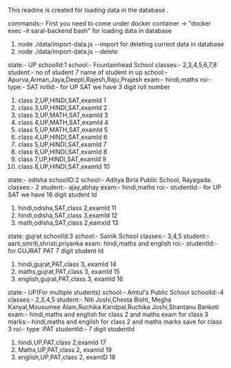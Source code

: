 This readme is created for loading data in the database .

commands:- 
First you need to come under docker container
-> "docker exec -it saral-backend bash"
for loading data in database
1. node ./data/import-data.js --import
for deleting current data in database
2.  node ./data/import-data.js --delete

state:- UP
schoolId:1
school:- Fountainhead School
classes:- 2,3,4,5,6,7,8
student:- no of student 7 
name of student in up school:- Apurva,Arman,Jaya,Deepti,Rajesh,Raju,Prajesh
exam:- hindi,maths
roi:-
type:- SAT
rollId:-  for UP SAT we have 3 digit roll number
1. class 2,UP,HINDI,SAT,examId 1
2. class 3,UP,HINDI,SAT,examId 2
3. class 3,UP,MATH,SAT,examId 3
4. class 4,UP,MATH,SAT,examId 4
5. class 5,UP,MATH,SAT,examId 5
6. class 4,UP,HINDI,SAT,examId 6
7. class 5,UP,HINDI,SAT,examId 7
8. class 6,UP,HINDI,SAT,examId 8
9. class 7,UP,HINDI,SAT,examId 9 
10. class 8,UP,HINDI,SAT,examId 10


state:- odisha
schoolID:2
school:- Aditya Birla Public School, Rayagada.
classes:- 2
student:- ajay,abhay
exam:- hindi,maths
roi:- 
studentId:-  for UP SAT we have 16 digit student Id
1. hindi,odisha,SAT,class 2,examId 11
2. hindi,odisha,SAT,class 3,examId 12
2. math,odisha,SAT,class 2,eamxId 13

state: gujrat
schoolId:3
school:- Sainik School
classes:- 3,4,5
student:- aarti,smriti,shristi,priyanka
exam: hindi,maths and english
roi:-
studentId:- for GUJRAT PAT 7 digit student Id
1. hindi,gujrat,PAT,class 3, examId 14
2. maths,gujrat,PAT,class 3, examId 15
3. english,gujrat,PAT,class 3, examId 16

state:- UP(For multiple students)
school:- Amtul's Public School
schoolId:-4
classes:- 2,3,4,5
student:- Niti Joshi,Chesta Bisht, Megha Kanyal,Mousumee Alam,Ruchika Kandpal,Ruchika Joshi,Shantanu Bankoti
exam:- hindi,maths and english for class 2 and maths exam for class 3
marks:- hindi,maths and english for class 2 and maths marks save for class 3
roi:- 
type :PAT
studentId:- 7 digit studentId
1. hindi,UP,PAT,class 2,examId 17
2. Maths,UP,PAT,class 2, examid 19
3. english,UP,PAT,class 2, examID 18
